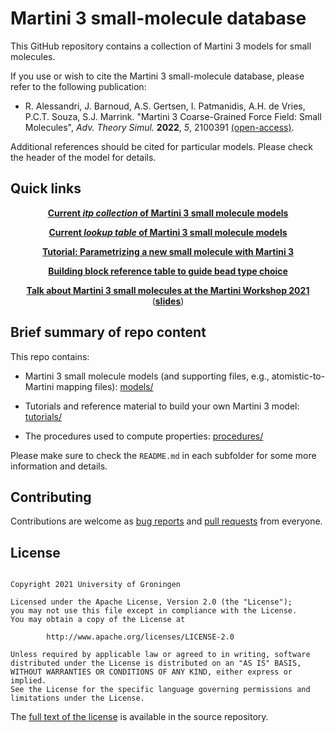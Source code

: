 
# Martini 3 small-molecule database

This GitHub repository contains a collection of Martini 3 models for small molecules.

If you use or wish to cite the Martini 3 small-molecule database, please refer to the following publication:

- R. Alessandri, J. Barnoud, A.S. Gertsen, I. Patmanidis, A.H. de Vries, P.C.T. Souza, S.J. Marrink.
  "Martini 3 Coarse-Grained Force Field: Small Molecules", *Adv. Theory Simul.* **2022**, *5*, 2100391 [(open-access)](https://doi.org/10.1002/adts.202100391).
 
Additional references should be cited for particular models. Please check the header of the model for details.
 


## Quick links

<p align="center">
  <a href="./models/martini_v3.0.0_small_molecules_v1.itp"><b>Current <em>itp collection</em> of Martini 3 small molecule models</b></a>
</p>

<p align="center">
  <a href="./LIBRARY.md"><b>Current <em>lookup table</em> of Martini 3 small molecule models</b></a>
</p>

<p align="center">
  <a href="./tutorials/M3tutorials--parameterizing-a-new-small-molecule.md"><b>Tutorial: Parametrizing a new small molecule with Martini 3</b></a>
</p>

<p align="center">
  <a href="./tutorials/building_block_table.pdf"><b>Building block reference table to guide bead type choice</b></a>
</p>

<p align="center">
  <a href="https://www.youtube.com/watch?v=PfgEx72KxVg"><b>Talk about Martini 3 small molecules at the Martini Workshop 2021</b></a>
  (<a href="http://cgmartini.nl/images/stories/workshop2021/lectures/second/riccardo/2021-09-02_MartiniWorkshop2021_Small_molecules-vFINAL.pdf"><b>slides</b></a>)
</p>


## Brief summary of repo content

This repo contains:

- Martini 3 small molecule models (and supporting files, e.g., atomistic-to-Martini mapping files):
  [models/](./models)

- Tutorials and reference material to build your own Martini 3 model: 
  [tutorials/](./tutorials)

- The procedures used to compute properties: 
  [procedures/](./procedures)
  
Please make sure to check the `README.md` in each subfolder for some more information and details. 



## Contributing

Contributions are welcome as [bug reports] and [pull requests] from everyone.



## License

<pre><code>
Copyright 2021 University of Groningen

Licensed under the Apache License, Version 2.0 (the "License");
you may not use this file except in compliance with the License.
You may obtain a copy of the License at

        http://www.apache.org/licenses/LICENSE-2.0

Unless required by applicable law or agreed to in writing, software
distributed under the License is distributed on an "AS IS" BASIS,
WITHOUT WARRANTIES OR CONDITIONS OF ANY KIND, either express or implied.
See the License for the specific language governing permissions and
limitations under the License.
</code></pre>

The [full text of the license](https://github.com/ricalessandri/Martini3-small-molecules/blob/master/LICENSE) 
is available in the source repository.



[bug reports]: https://github.com/ricalessandri/Martini3-small-molecules/issues
[pull requests]: https://github.com/ricalessandri/Martini3-small-molecules/pulls
